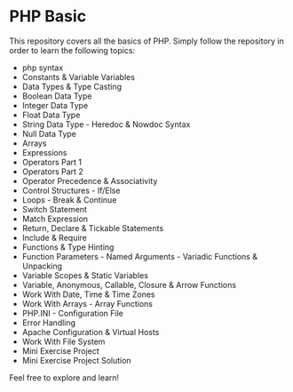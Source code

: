 # PHP Basic

This repository covers all the basics of PHP. Simply follow the repository in order to learn the following topics:

- php syntax
- Constants & Variable Variables
- Data Types & Type Casting
- Boolean Data Type
- Integer Data Type
- Float Data Type
- String Data Type - Heredoc & Nowdoc Syntax
- Null Data Type
- Arrays
- Expressions
- Operators Part 1
- Operators Part 2
- Operator Precedence & Associativity
- Control Structures - If/Else
- Loops - Break & Continue
- Switch Statement
- Match Expression
- Return, Declare & Tickable Statements
- Include & Require
- Functions & Type Hinting
- Function Parameters - Named Arguments - Variadic Functions & Unpacking
- Variable Scopes & Static Variables
- Variable, Anonymous, Callable, Closure & Arrow Functions
- Work With Date, Time & Time Zones
- Work With Arrays - Array Functions
- PHP.INI - Configuration File
- Error Handling
- Apache Configuration & Virtual Hosts
- Work With File System
- Mini Exercise Project
- Mini Exercise Project Solution


Feel free to explore and learn!
